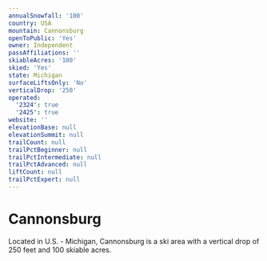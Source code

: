 ```yaml
---
annualSnowfall: '100'
country: USA
mountain: Cannonsburg
openToPublic: 'Yes'
owner: Independent
passAffiliations: ''
skiableAcres: '100'
skied: 'Yes'
state: Michigan
surfaceLiftsOnly: 'No'
verticalDrop: '250'
operated:
  '2324': true
  '2425': true
website: ''
elevationBase: null
elevationSummit: null
trailCount: null
trailPctBeginner: null
trailPctIntermediate: null
trailPctAdvanced: null
liftCount: null
trailPctExpert: null
---
```



# Cannonsburg

Located in U.S. - Michigan, Cannonsburg is a ski area with a vertical drop of 250 feet and 100 skiable acres.

